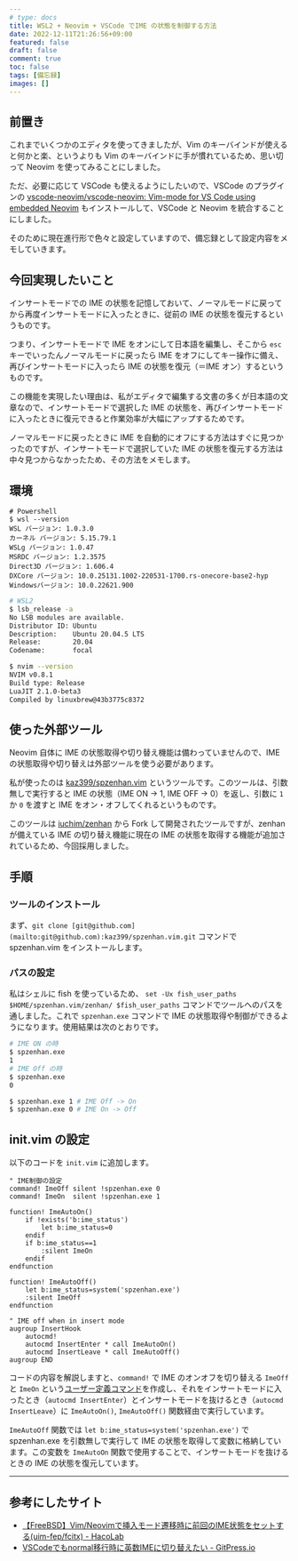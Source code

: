 ```yaml
---
# type: docs 
title: WSL2 + Neovim + VSCode でIME の状態を制御する方法
date: 2022-12-11T21:26:56+09:00
featured: false
draft: false
comment: true
toc: false
tags: [備忘録]
images: []
---
```


## 前置き

これまでいくつかのエディタを使ってきましたが、Vim のキーバインドが使えると何かと楽、というよりも Vim のキーバインドに手が慣れているため、思い切って Neovim を使ってみることにしました。

ただ、必要に応じて VSCode も使えるようにしたいので、VSCode のプラグインの [vscode-neovim/vscode-neovim: Vim-mode for VS Code using embedded Neovim](https://github.com/vscode-neovim/vscode-neovim) もインストールして、VSCode と Neovim を統合することにしました。

そのために現在進行形で色々と設定していますので、備忘録として設定内容をメモしていきます。

## 今回実現したいこと

インサートモードでの IME の状態を記憶しておいて、ノーマルモードに戻ってから再度インサートモードに入ったときに、従前の IME の状態を復元するというものです。

つまり、インサートモードで IME をオンにして日本語を編集し、そこから `esc` キーでいったんノーマルモードに戻ったら IME をオフにしてキー操作に備え、再びインサートモードに入ったら IME の状態を復元（＝IME オン）するというものです。

この機能を実現したい理由は、私がエディタで編集する文書の多くが日本語の文章なので、インサートモードで選択した IME の状態を、再びインサートモードに入ったときに復元できると作業効率が大幅にアップするためです。

ノーマルモードに戻ったときに IME を自動的にオフにする方法はすぐに見つかったのですが、インサートモードで選択していた IME の状態を復元する方法は中々見つからなかったため、その方法をメモします。

## 環境

```
# Powershell
$ wsl --version
WSL バージョン: 1.0.3.0
カーネル バージョン: 5.15.79.1
WSLg バージョン: 1.0.47
MSRDC バージョン: 1.2.3575
Direct3D バージョン: 1.606.4
DXCore バージョン: 10.0.25131.1002-220531-1700.rs-onecore-base2-hyp
Windowsバージョン: 10.0.22621.900
```

```bash
# WSL2
$ lsb_release -a
No LSB modules are available.
Distributor ID: Ubuntu
Description:    Ubuntu 20.04.5 LTS
Release:        20.04
Codename:       focal

$ nvim --version
NVIM v0.8.1
Build type: Release
LuaJIT 2.1.0-beta3
Compiled by linuxbrew@43b3775c8372
```

## 使った外部ツール

Neovim 自体に IME の状態取得や切り替え機能は備わっていませんので、IME の状態取得や切り替えは外部ツールを使う必要があります。

私が使ったのは [kaz399/spzenhan.vim](https://github.com/kaz399/spzenhan.vim) というツールです。このツールは、引数無しで実行すると IME の状態（IME ON → 1, IME OFF → 0）を返し、引数に `1` か `0` を渡すと IME をオン・オフしてくれるというものです。

このツールは [iuchim/zenhan](https://github.com/iuchim/zenhan) から Fork して開発されたツールですが、zenhan が備えている IME の切り替え機能に現在の IME の状態を取得する機能が追加されているため、今回採用しました。

## 手順

### ツールのインストール

まず、`git clone [git@github.com](mailto:git@github.com):kaz399/spzenhan.vim.git` コマンドで spzenhan.vim をインストールします。

### パスの設定

私はシェルに fish を使っているため、 `set -Ux fish_user_paths $HOME/spzenhan.vim/zenhan/ $fish_user_paths` コマンドでツールへのパスを通しました。これで `spzenhan.exe` コマンドで IME の状態取得や制御ができるようになります。使用結果は次のとおりです。

```bash
# IME ON の時
$ spzenhan.exe
1
# IME Off の時
$ spzenhan.exe
0

$ spzenhan.exe 1 # IME Off -> On
$ spzenhan.exe 0 # IME On -> Off
```

## init.vim の設定

以下のコードを `init.vim` に追加します。

```
" IME制御の設定
command! ImeOff silent !spzenhan.exe 0
command! ImeOn  silent !spzenhan.exe 1

function! ImeAutoOn()
    if !exists('b:ime_status')
        let b:ime_status=0
    endif
    if b:ime_status==1
        :silent ImeOn
    endif
endfunction

function! ImeAutoOff()
    let b:ime_status=system('spzenhan.exe')
    :silent ImeOff
endfunction

" IME off when in insert mode
augroup InsertHook
    autocmd!
    autocmd InsertEnter * call ImeAutoOn()
    autocmd InsertLeave * call ImeAutoOff()
augroup END
```

コードの内容を解説しますと、`command!` で IME のオンオフを切り替える `ImeOff` と `ImeOn` という[ユーザー定義コマンド](https://vim-jp.org/vimdoc-ja/map.html#user-commands)を作成し、それをインサートモードに入ったとき（`autocmd InsertEnter`）とインサートモードを抜けるとき（`autocmd InsertLeave`）に `ImeAutoOn()`, `ImeAutoOff()` 関数経由で実行しています。

`ImeAutoOff` 関数では `let b:ime_status=system('spzenhan.exe')` で spzenhan.exe を引数無しで実行して IME の状態を取得して変数に格納しています。この変数を `ImeAutoOn` 関数で使用することで、インサートモードを抜けるときの IME の状態を復元しています。

---

## 参考にしたサイト

- [【FreeBSD】Vim/Neovimで挿入モード遷移時に前回のIME状態をセットする(uim-fep/fcitx) - HacoLab](https://hacolab.hatenablog.com/entry/2020/01/15/194928)
- [VSCodeでもnormal移行時に英数IMEに切り替えたい - GitPress.io](https://gitpress.io/@mimori37/VSCode%E3%81%A7%E3%82%82normal%E7%A7%BB%E8%A1%8C%E6%99%82%E3%81%ABIME%E5%88%87%E3%82%8A%E6%9B%BF%E3%81%88%E3%81%9F%E3%81%84)


